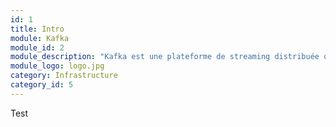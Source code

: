 ```yaml
---
id: 1
title: Intro
module: Kafka
module_id: 2
module_description: "Kafka est une plateforme de streaming distribuée qui peut être utilisée pour construire des pipelines de données en temps réel et des applications de streaming."
module_logo: logo.jpg
category: Infrastructure
category_id: 5
---
```


Test
